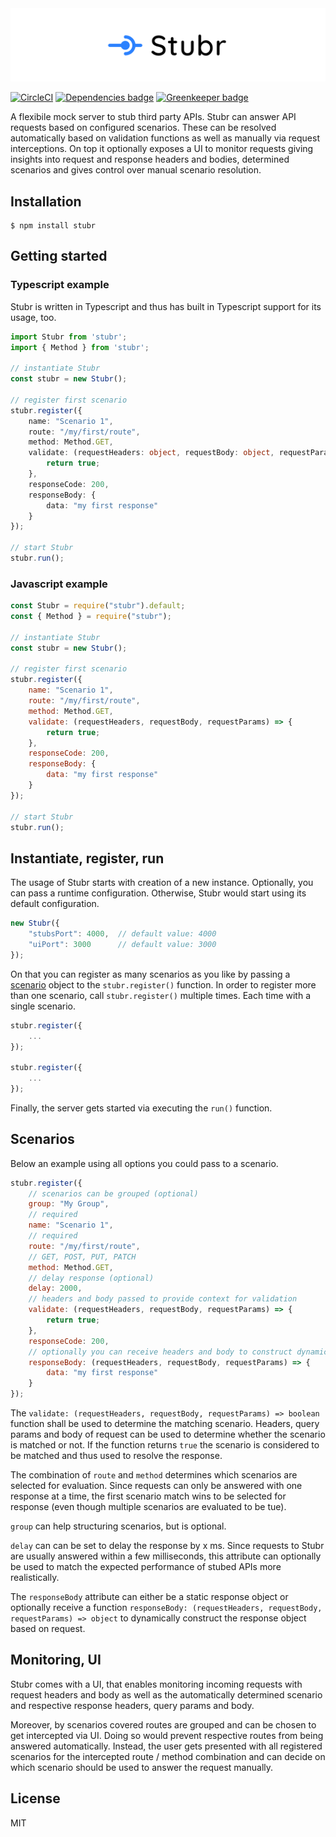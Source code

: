 <img src="./docs/logo-large.png"/>

[![CircleCI](https://circleci.com/gh/stubrjs/stubr/tree/master.svg?style=shield)](https://circleci.com/gh/stubrjs/stubr/tree/master) 
[![Dependencies badge](https://david-dm.org/stubrjs/stubr.svg)](https://david-dm.org/stubrjs/stubr)
[![Greenkeeper badge](https://badges.greenkeeper.io/stubrjs/stubr.svg)](https://greenkeeper.io/)

A flexibile mock server to stub third party APIs. Stubr can answer API requests based on configured scenarios. These can be resolved automatically based on validation functions as well as manually via request interceptions. On top it optionally exposes a UI to monitor requests giving insights into request and response headers and bodies, determined scenarios and gives control over manual scenario resolution.

## Installation
```
$ npm install stubr
```

## Getting started

### Typescript example
Stubr is written in Typescript and thus has built in Typescript support for its usage, too.

```ts
import Stubr from 'stubr';
import { Method } from 'stubr';

// instantiate Stubr
const stubr = new Stubr();

// register first scenario
stubr.register({
	name: "Scenario 1",
	route: "/my/first/route",
	method: Method.GET,
	validate: (requestHeaders: object, requestBody: object, requestParams: object) => {
		return true;
	},
	responseCode: 200,
	responseBody: {
		data: "my first response"
	}
});

// start Stubr
stubr.run();
```

### Javascript example
```js
const Stubr = require("stubr").default;
const { Method } = require("stubr");

// instantiate Stubr
const stubr = new Stubr();

// register first scenario
stubr.register({
	name: "Scenario 1",
	route: "/my/first/route",
	method: Method.GET,
	validate: (requestHeaders, requestBody, requestParams) => {
		return true;
	},
	responseCode: 200,
	responseBody: {
		data: "my first response"
	}
});

// start Stubr
stubr.run();
```

## Instantiate, register, run
The usage of Stubr starts with creation of a new instance. Optionally, you can pass a runtime configuration. Otherwise, Stubr would start using its default configuration.

```js
new Stubr({
    "stubsPort": 4000,  // default value: 4000
    "uiPort": 3000      // default value: 3000
});
```

On that you can register as many scenarios as you like by passing a [scenario](#Scenario) object to the `stubr.register()` function. In order to register more than one scenario, call `stubr.register()` multiple times. Each time with a single scenario.

```js
stubr.register({
	...
});

stubr.register({
	...
});
```

Finally, the server gets started via executing the `run()` function.

## Scenarios
Below an example using all options you could pass to a scenario.
```js
stubr.register({
	// scenarios can be grouped (optional)
	group: "My Group",
	// required
	name: "Scenario 1",
	// required
	route: "/my/first/route", 
	// GET, POST, PUT, PATCH
	method: Method.GET,
	// delay response (optional)
	delay: 2000,
	// headers and body passed to provide context for validation
	validate: (requestHeaders, requestBody, requestParams) => {
		return true;
	},
	responseCode: 200,
	// optionally you can receive headers and body to construct dynamic response based on request
	responseBody: (requestHeaders, requestBody, requestParams) => {
		data: "my first response"
	}
});
```
The `validate: (requestHeaders, requestBody, requestParams) => boolean` function shall be used to determine the matching scenario. Headers, query params and body of request can be used to determine whether the scenario is matched or not. If the function returns `true` the scenario is considered to be matched and thus used to resolve the response. 

The combination of `route` and `method` determines which scenarios are selected for evaluation. Since requests can only be answered with one response at a time, the first scenario match wins to be selected for response (even though multiple scenarios are evaluated to be tue).

`group` can help structuring scenarios, but is optional.

`delay` can can be set to delay the response by x ms. Since requests to Stubr are usually answered within a few milliseconds, this attribute can optionally be used to match the expected performance of stubed APIs more realistically.

The `responseBody` attribute can either be a static response object or optionally receive a function `responseBody: (requestHeaders, requestBody, requestParams) => object` to dynamically construct the response object based on request.

## Monitoring, UI

Stubr comes with a UI, that enables monitoring incoming requests with request headers and body as well as the automatically determined scenario and respective response headers, query params and body.

Moreover, by scenarios covered routes are grouped and can be chosen to get intercepted via UI. Doing so would prevent respective routes from being answered automatically. Instead, the user gets presented with all registered scenarios for the intercepted route / method combination and can decide on which scenario should be used to answer the request manually.

## License
MIT